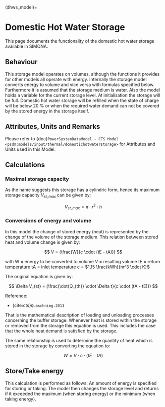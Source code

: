 (dhws_model)=
# Domestic Hot Water Storage
This page documents the functionality of the domestic hot water storage available in SIMONA.

## Behaviour
This storage model operates on volumes, although the functions it provides for other models all operate with energy. Internally the storage model converts energy to volume and vice versa with formulas specified below. Furthermore it is assumed that the storage medium is water. Also the model holds a variable for the current storage level. At initialisation the storage will be full. Domestic hot water storage will be refilled when the state of charge will be below 20 % or when the required water demand can not be covered by the stored energy in the storage itself.

## Attributes, Units and Remarks

Please refer to  {doc}`PowerSystemDataModel - CTS Model <psdm:models/input/thermal/domestichotwaterstorage>` for Attributes and Units used in this Model.

## Calculations
### Maximal storage capacity
As the name suggests this storage has a cylindric form, hence its maximum storage capacity $V_{st, max}$ can be given by:

$$
V_{st, max} = \pi \cdot r^2 \cdot h
$$

### Conversions of energy and volume

In this model the change of stored energy (heat) is represented by the change of the volume of the storage medium. This relation between stored heat and volume change is given by:

$$
V = (\frac{W}{c \cdot (tE - tA)})
$$

with
W = energy to be converted to volume
V = resulting volume
tE = return temperature
tA = inlet temperature
c = $1,15 \frac{kWh}{m^3 \cdot K}$

The original equation is given by:

$$
\Delta V_{st} = (\frac{\dot{Q_{th}} \cdot \Delta t}{c \cdot (tA - tE)})
$$

Reference:

* {cite:cts}`Quaschning.2013`


That is the mathematical description of loading and unloading processes concerning the buffer storage. Whenever heat is stored within the storage or removed from the storage this equation is used. This includes the case that the whole heat demand is satisfied by the storage.

The same relationship is used to determine the quantity of heat which is stored in the storage by converting the equation to:

$$
W = V \cdot c \cdot (tE - tA)
$$

## Store/Take energy

This calculation is performed as follows: An amount of energy is specified for storing or taking. The model then changes the storage level and returns if it exceeded the maximum (when storing energy) or the minimum (when taking energy).
